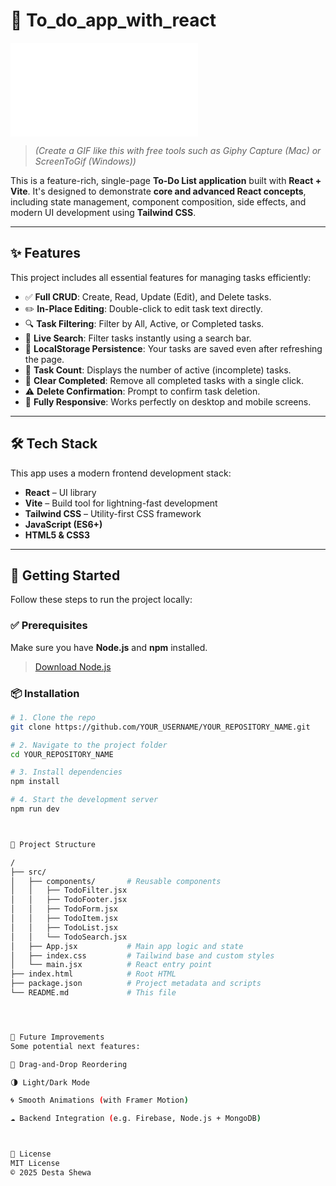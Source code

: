 # 📝 To_do_app_with_react

![Demo](./index.html)

> *(Create a GIF like this with free tools such as Giphy Capture (Mac) or ScreenToGif (Windows))*

This is a feature-rich, single-page **To-Do List application** built with **React + Vite**. It's designed to demonstrate **core and advanced React concepts**, including state management, component composition, side effects, and modern UI development using **Tailwind CSS**.

---

## ✨ Features

This project includes all essential features for managing tasks efficiently:

- ✅ **Full CRUD**: Create, Read, Update (Edit), and Delete tasks.
- ✏️ **In-Place Editing**: Double-click to edit task text directly.
- 🔍 **Task Filtering**: Filter by All, Active, or Completed tasks.
- 🔎 **Live Search**: Filter tasks instantly using a search bar.
- 💾 **LocalStorage Persistence**: Your tasks are saved even after refreshing the page.
- 🔢 **Task Count**: Displays the number of active (incomplete) tasks.
- 🧹 **Clear Completed**: Remove all completed tasks with a single click.
- ⚠️ **Delete Confirmation**: Prompt to confirm task deletion.
- 📱 **Fully Responsive**: Works perfectly on desktop and mobile screens.

---

## 🛠️ Tech Stack

This app uses a modern frontend development stack:

- **React** – UI library
- **Vite** – Build tool for lightning-fast development
- **Tailwind CSS** – Utility-first CSS framework
- **JavaScript (ES6+)**
- **HTML5 & CSS3**

---

## 🚀 Getting Started

Follow these steps to run the project locally:

### ✅ Prerequisites

Make sure you have **Node.js** and **npm** installed.
> [Download Node.js](https://nodejs.org)

### 📦 Installation

```bash
# 1. Clone the repo
git clone https://github.com/YOUR_USERNAME/YOUR_REPOSITORY_NAME.git

# 2. Navigate to the project folder
cd YOUR_REPOSITORY_NAME

# 3. Install dependencies
npm install

# 4. Start the development server
npm run dev



🧱 Project Structure

/
├── src/
│   ├── components/       # Reusable components
│   │   ├── TodoFilter.jsx
│   │   ├── TodoFooter.jsx
│   │   ├── TodoForm.jsx
│   │   ├── TodoItem.jsx
│   │   ├── TodoList.jsx
│   │   └── TodoSearch.jsx
│   ├── App.jsx           # Main app logic and state
│   ├── index.css         # Tailwind base and custom styles
│   └── main.jsx          # React entry point
├── index.html            # Root HTML
├── package.json          # Project metadata and scripts
└── README.md             # This file




🔮 Future Improvements
Some potential next features:

🔄 Drag-and-Drop Reordering

🌗 Light/Dark Mode

🌀 Smooth Animations (with Framer Motion)

☁️ Backend Integration (e.g. Firebase, Node.js + MongoDB)



📄 License
MIT License
© 2025 Desta Shewa
